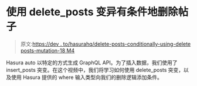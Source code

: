 # 使用 delete_posts 变异有条件地删除帖子

> 原文:[https://dev . to/hasurahq/delete-posts-conditionally-using-delete posts-mutation-18 M4](https://dev.to/hasurahq/delete-posts-conditionally-using-deleteposts-mutation-18m4)

Hasura auto 以特定的方式生成 GraphQL API。为了插入数据，我们使用了 insert_posts 突变。在这个视频中，我们将学习如何使用 delete_posts 突变，以及使用 Hasura 提供的 where 输入类型向我们的删除逻辑添加条件。